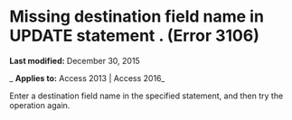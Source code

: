 
# Missing destination field name in UPDATE statement <statement>. (Error 3106)

 **Last modified:** December 30, 2015

 _ **Applies to:** Access 2013 | Access 2016_

Enter a destination field name in the specified statement, and then try the operation again.

